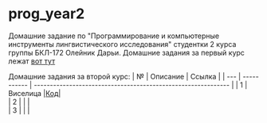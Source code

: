 # prog_year2
Домашние задание по "Программирование и компьютерные инструменты лингвистического исследования" студентки 2 курса группы БКЛ-172 Олейник Дарьи.
Домашние задания за первый курс лежат [вот тут](https://github.com/daoleynik1/homework)

Домашние задания за второй курс: 
| №   | Описание    | Ссылка                                                        | 
| --- | ----------- | ------------------------------------------------------------- |
| 1   | Виселица    |[Код](https://github.com/daoleynik1/prog_year2/tree/master/hw1)|   
| 2   |             |                                                               |   
| 3   |             |                                                               |  
